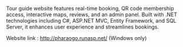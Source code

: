 Tour guide website features real-time booking, QR code membership access, interactive maps, reviews, and an 
admin panel. Built with .NET technologies including C#, ASP.NET MVC, Entity Framework, and SQL Server, it enhances 
user experience and streamlines bookings.

Website link : http://pharaogo.runasp.net/
(Windows only) 

